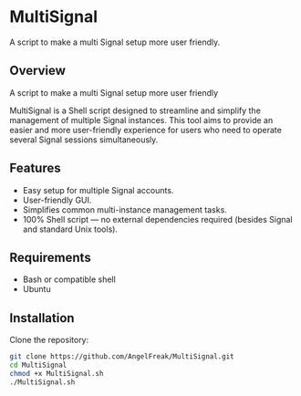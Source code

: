 # MultiSignal

A script to make a multi Signal setup more user friendly.

## Overview
A script to make a multi Signal setup more user friendly

MultiSignal is a Shell script designed to streamline and simplify the management of multiple Signal instances. This tool aims to provide an easier and more user-friendly experience for users who need to operate several Signal sessions simultaneously.

## Features

- Easy setup for multiple Signal accounts.
- User-friendly GUI.
- Simplifies common multi-instance management tasks.
- 100% Shell script — no external dependencies required (besides Signal and standard Unix tools).

## Requirements

- Bash or compatible shell
- Ubuntu
  
## Installation

Clone the repository:

```sh
git clone https://github.com/AngelFreak/MultiSignal.git
cd MultiSignal
chmod +x MultiSignal.sh
./MultiSignal.sh
